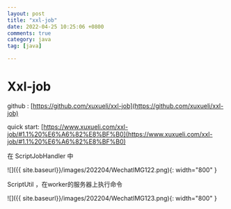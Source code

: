 ```yaml
---
layout: post
title: "xxl-job"
date: 2022-04-25 10:25:06 +0800
comments: true
category: java
tag: [java]

---
```


# Xxl-job

github : [https://github.com/xuxueli/xxl-job](https://github.com/xuxueli/xxl-job)



quick start: [https://www.xuxueli.com/xxl-job/#1.1%20%E6%A6%82%E8%BF%B0](https://www.xuxueli.com/xxl-job/#1.1%20%E6%A6%82%E8%BF%B0)



在 ScriptJobHandler 中

![]({{ site.baseurl}}/images/202204/WechatIMG122.png){: width="800" }


ScriptUtil ，在worker的服务器上执行命令

![]({{ site.baseurl}}/images/202204/WechatIMG123.png){: width="800" }


